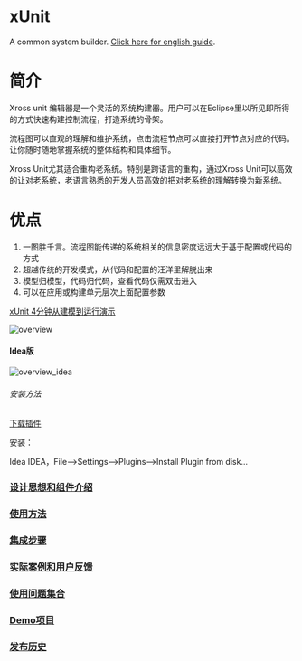 xUnit
=====

A common system builder. [Click here for english guide](https://github.com/hejiehui/xUnit/wiki).

# 简介
Xross unit 编辑器是一个灵活的系统构建器。用户可以在Eclipse里以所见即所得的方式快速构建控制流程，打造系统的骨架。

流程图可以直观的理解和维护系统，点击流程节点可以直接打开节点对应的代码。让你随时随地掌握系统的整体结构和具体细节。

Xross Unit尤其适合重构老系统。特别是跨语言的重构，通过Xross Unit可以高效的让对老系统，老语言熟悉的开发人员高效的把对老系统的理解转换为新系统。

# 优点
1. 一图胜千言。流程图能传递的系统相关的信息密度远远大于基于配置或代码的方式
1. 超越传统的开发模式，从代码和配置的汪洋里解脱出来
1. 模型归模型，代码归代码，查看代码仅需双击进入
1. 可以在应用或构建单元层次上面配置参数

[xUnit 4分钟从建模到运行演示](https://www.bilibili.com/video/BV19HmiYnEno)

![overview](https://oscimg.oschina.net/oscnet/up-8c5e650e33e28e7c4a2ec1d26c6feb088d8.png) 

#### Idea版
![overview_idea](https://oscimg.oschina.net/oscnet/up-c3ae7017420fd4551452f03e911a6ef89ab.png) 

###### 安装方法
[下载插件](https://github.com/hejiehui/xUnit/raw/master/com.xrosstools.xunit.idea.editor/com.xrosstools.xunit.idea.editor.zip)

安装：

Idea IDEA，File-->Settings-->Plugins-->Install Plugin from disk...

### [设计思想和组件介绍](https://github.com/hejiehui/xUnit/wiki/%E8%AE%BE%E8%AE%A1%E6%80%9D%E8%B7%AF)

### [使用方法](https://github.com/hejiehui/xUnit/wiki/%E7%BC%96%E8%BE%91%E5%99%A8%E4%BD%BF%E7%94%A8%E6%96%B9%E6%B3%95)

### [集成步骤](https://github.com/hejiehui/xUnit/wiki/%E9%9B%86%E6%88%90%E6%8C%87%E5%8D%97)

### [实际案例和用户反馈](https://github.com/hejiehui/xUnit/wiki/%E6%A1%88%E4%BE%8B%E5%92%8C%E5%8F%8D%E9%A6%88)

### [使用问题集合](https://github.com/hejiehui/xUnit/wiki/%E5%B8%B8%E8%A7%81%E9%97%AE%E9%A2%98)

### [Demo项目](https://github.com/hejiehui/xUnit/tree/master/com.xrosstools.xunit.sample)

### [发布历史](https://github.com/hejiehui/xUnit/wiki/Release-Notes)
